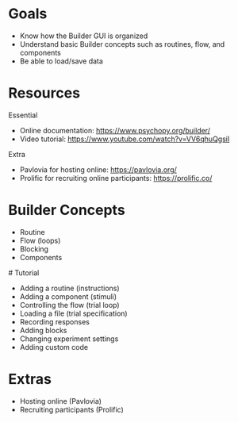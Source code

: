 # Goals
- Know how the Builder GUI is organized
- Understand basic Builder concepts such as routines, flow, and components
- Be able to load/save data

# Resources
Essential
- Online documentation: https://www.psychopy.org/builder/
- Video tutorial: https://www.youtube.com/watch?v=VV6qhuQgsiI

Extra
- Pavlovia for hosting online: https://pavlovia.org/
- Prolific for recruiting online participants: https://prolific.co/

# Builder Concepts
- Routine
- Flow (loops)
- Blocking
- Components

# Tutorial
- Adding a routine (instructions)
- Adding a component (stimuli)
- Controlling the flow (trial loop)
- Loading a file (trial specification)
- Recording responses
- Adding blocks
- Changing experiment settings
- Adding custom code

# Extras
- Hosting online (Pavlovia)
- Recruiting participants (Prolific)

